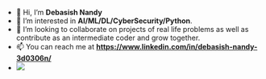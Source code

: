 - 👋 Hi, I’m **Debasish Nandy**
- 👀 I’m interested in **AI/ML/DL/CyberSecurity/Python**.
- 💞️ I’m looking to collaborate on projects of real life problems as well as contribute as an intermediate coder and grow together.
- 📫 You can reach me at **https://www.linkedin.com/in/debasish-nandy-3d0306n/**
- ![](https://komarev.com/ghpvc/?username=JokaDPiero&color=blue)

<!---
JokaDPiero/JokaDPiero is a ✨ special ✨ repository because its `README.md` (this file) appears on your GitHub profile.
You can click the Preview link to take a look at your changes.
Here are some ideas to get you started:

- 🔭 I’m currently working on ...
- 🌱 I’m currently learning pytorch and nlp
- 👯 I’m looking to collaborate on research projects in fields like nlp , rule based learning ,computer vision.
- 🤔 I’m looking for help with ...
- 💬 Ask me about ...
- 📫 How to reach me: ...
- 😄 Pronouns: ...
- ⚡ Fun fact: ...
--->
